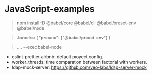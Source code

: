 # JavaScript-examples

> npm install -D @babel/core @babel/cli @babel/preset-env @babel/node

> .babelrc: {
> "presets": ["@babel/preset-env"]
> }

> .... --exec babel-node

- eslint-prettier-airbnb: default proyect config.
- worker_threads: time comparation between factorial with workers.
- ldap-mock-server: https://github.com/veo-labs/ldap-server-mock
